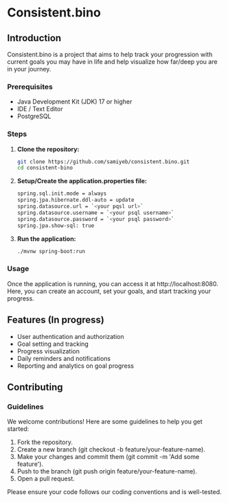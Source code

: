 # Consistent.bino

## Introduction
Consistent.bino is a project that aims to help track your progression with current goals you may have in life and help visualize how far/deep you are in your journey.

### Prerequisites
- Java Development Kit (JDK) 17 or higher
- IDE / Text Editor
- PostgreSQL

### Steps
1. **Clone the repository:**
   ```sh
   git clone https://github.com/samiyeb/consistent.bino.git
   cd consistent-bino

2. **Setup/Create the application.properties file:**
   ```sh
   spring.sql.init.mode = always
   spring.jpa.hibernate.ddl-auto = update
   spring.datasource.url = `<your pqsl url>`
   spring.datasource.username = `<your psql username>`
   spring.datasource.password = `<your psql password>`
   spring.jpa.show-sql: true

3. **Run the application:**
   ```sh
   ./mvnw spring-boot:run


### Usage
Once the application is running, you can access it at http://localhost:8080. Here, you can create an account, set your goals, and start tracking your progress.

## Features (In progress)
* User authentication and authorization
* Goal setting and tracking
* Progress visualization
* Daily reminders and notifications
* Reporting and analytics on goal progress

## Contributing
### Guidelines
We welcome contributions! Here are some guidelines to help you get started:

1. Fork the repository.
2. Create a new branch (git checkout -b feature/your-feature-name).
3. Make your changes and commit them (git commit -m 'Add some feature').
4. Push to the branch (git push origin feature/your-feature-name).
5. Open a pull request.

Please ensure your code follows our coding conventions and is well-tested.

